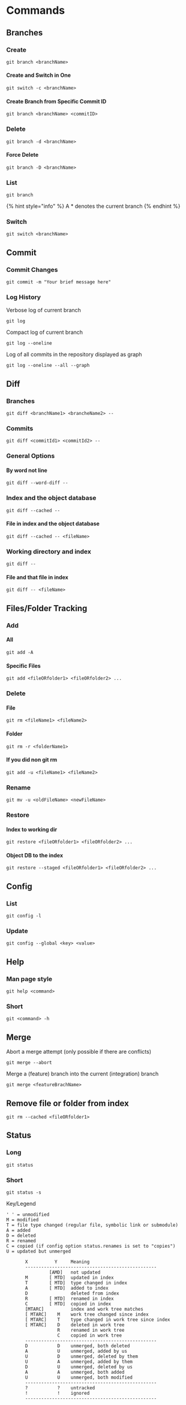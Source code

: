 # Commands

## Branches

### Create

```
git branch <branchName>
```

#### Create and Switch in One

```
git switch -c <branchName>
```

#### Create Branch from Specific Commit ID

```
git branch <branchName> <commitID>
```

### Delete

```
git branch -d <branchName>
```

#### Force Delete

```
git branch -D <branchName>
```

### List

```
git branch
```

{% hint style="info" %}
A \* denotes the current branch
{% endhint %}

### Switch

```
git switch <branchName>
```

## Commit

### Commit Changes

```
git commit -m "Your brief message here"
```

### Log History

Verbose log of current branch

```
git log
```

Compact log of current branch

```
git log --oneline
```

Log of all commits in the repository displayed as graph

```
git log --oneline --all --graph
```

## Diff

### Branches

```
git diff <branchName1> <brancheName2> --
```

### Commits

```
git diff <commitId1> <commitId2> --
```

### General Options

#### By word not line

```
git diff --word-diff --
```

### Index and the object database

```
git diff --cached --
```

#### File in index and the object database

```
git diff --cached -- <fileName>
```

### Working directory and index

```
git diff --
```

#### File and that file in index

```
git diff -- <fileName>
```

## Files/Folder Tracking

### Add

#### All

```
git add -A
```

#### Specific Files

```
git add <fileORfolder1> <fileORfolder2> ...
```

### Delete

#### File

```
git rm <fileName1> <fileName2>
```

#### Folder

```
git rm -r <folderName1>
```

#### If you did non git rm

```
git add -u <fileName1> <fileName2>
```

### Rename

```
git mv -u <oldFileName> <newFileName>
```

### Restore

#### Index to working dir

```
git restore <fileORfolder1> <fileORfolder2> ...
```

#### Object DB to the index

```
git restore --staged <fileORfolder1> <fileORfolder2> ...
```

## Config

### List

```
git config -l
```

### Update

```
git config --global <key> <value>
```

## Help

### Man page style

```
git help <command>
```

### Short

```
git <command> -h
```

## Merge

Abort a merge attempt (only possible if there are conflicts)

```
git merge --abort
```

Merge a (feature) branch into the current (integration) branch

```
git merge <featureBrachName>
```

## Remove file or folder from index

```
git rm --cached <fileORfolder1>
```

## Status

### Long

```
git status
```

### Short

```
git status -s
```

Key/Legend

```
' ' = unmodified
M = modified
T = file type changed (regular file, symbolic link or submodule)
A = added
D = deleted
R = renamed
C = copied (if config option status.renames is set to "copies")
U = updated but unmerged

       X          Y     Meaning
       -------------------------------------------------
                [AMD]   not updated
       M        [ MTD]  updated in index
       T        [ MTD]  type changed in index
       A        [ MTD]  added to index
       D                deleted from index
       R        [ MTD]  renamed in index
       C        [ MTD]  copied in index
       [MTARC]          index and work tree matches
       [ MTARC]    M    work tree changed since index
       [ MTARC]    T    type changed in work tree since index
       [ MTARC]    D    deleted in work tree
                   R    renamed in work tree
                   C    copied in work tree
       -------------------------------------------------
       D           D    unmerged, both deleted
       A           U    unmerged, added by us
       U           D    unmerged, deleted by them
       U           A    unmerged, added by them
       D           U    unmerged, deleted by us
       A           A    unmerged, both added
       U           U    unmerged, both modified
       -------------------------------------------------
       ?           ?    untracked
       !           !    ignored
       -------------------------------------------------
```
